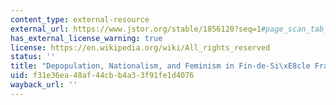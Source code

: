 ```yaml
---
content_type: external-resource
external_url: https://www.jstor.org/stable/1856120?seq=1#page_scan_tab_contents
has_external_license_warning: true
license: https://en.wikipedia.org/wiki/All_rights_reserved
status: ''
title: "Depopulation, Nationalism, and Feminism in Fin-de-Si\xE8cle France"
uid: f31e36ea-48af-44cb-b4a3-3f91fe1d4076
wayback_url: ''
---
```

